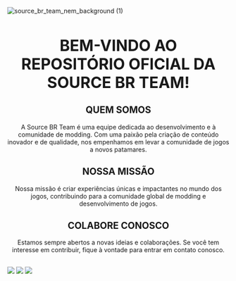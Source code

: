 ![source_br_team_nem_background (1)](https://github.com/user-attachments/assets/6b2b2384-0585-4bb8-9d7b-f365aacc70f1)

<div align="center">
  
<h1 style="font-size: 2.5em; font-weight: bold;">BEM-VINDO AO REPOSITÓRIO OFICIAL DA SOURCE BR TEAM!</h1>

  ## QUEM SOMOS

  A Source BR Team é uma equipe dedicada ao desenvolvimento e à comunidade de modding. Com uma paixão pela criação de conteúdo inovador e de qualidade, nos empenhamos em levar a comunidade de jogos a novos patamares.

  ## NOSSA MISSÃO

  Nossa missão é criar experiências únicas e impactantes no mundo dos jogos, contribuindo para a comunidade global de modding e desenvolvimento de jogos.

  ## COLABORE CONOSCO

  Estamos sempre abertos a novas ideias e colaborações. Se você tem interesse em contribuir, fique à vontade para entrar em contato conosco.
</div>

##

<div>
   <a href="https://www.youtube.com/@SourceBRTeam" target="_blank"><img src="https://img.shields.io/badge/YouTube-FF0000?style=for-the-badge&logo=youtube&logoColor=white" target="_blank"></a>
 <a href="https://discord.gg/tVNv6SNZZT" target="_blank"><img src="https://img.shields.io/badge/Discord-7289DA?style=for-the-badge&logo=discord&logoColor=white" target="_blank"></a>
   <a href="https://www.moddb.com/company/source-br" target="_blank"><img src="https://cdn.discordapp.com/attachments/1274483884142366894/1279969898495213578/image.png?ex=66d6605c&is=66d50edc&hm=05fbdf256b2945eb9e19c5457d022b68ea3718436785ca99102bdddb72b75b2d&" target="_blank"></a> 
</div>

